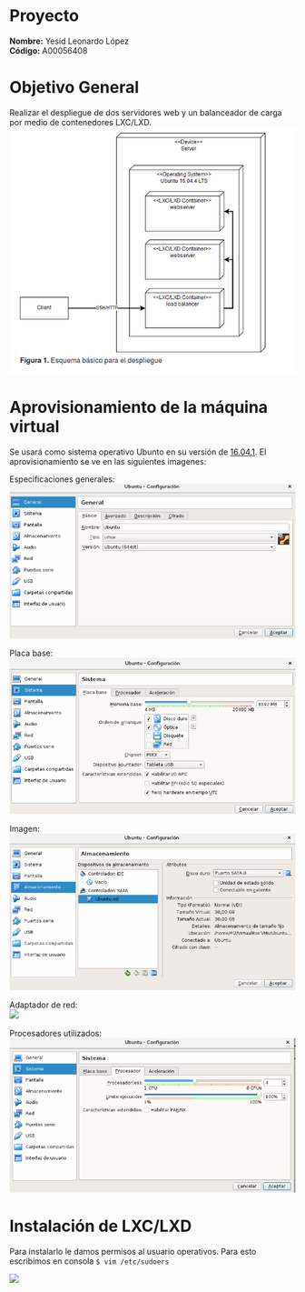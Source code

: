 # Proyecto   
**Nombre:** Yesid Leonardo López  
**Código:** A00056408  

# Objetivo General  

Realizar el despliegue de dos servidores web y un balanceador de carga por medio de contenedores LXC/LXD. 
![](https://github.com/leonleo997/so-project/blob/yesid/A00056408/Images/objetivos.png)  

# Aprovisionamiento de la máquina virtual  

Se usará como sistema operativo Ubunto en su versión de [16.04.1](http://releases.ubuntu.com/16.04/). El aprovisionamiento se ve en las siguientes imagenes:  

Especificaciones generales:  
![](https://github.com/leonleo997/so-project/blob/yesid/A00056408/Images/ubuntuGeneral.png)  

Placa base:  
![](https://github.com/leonleo997/so-project/blob/yesid/A00056408/Images/ubuntuPlaca.png)  

Imagen:  
![](https://github.com/leonleo997/so-project/blob/yesid/A00056408/Images/ubuntuImagen.png)  

Adaptador de red:  
![](https://github.com/leonleo997/so-project/blob/yesid/A00056408/Images/Images/ubuntuAdaptor.png)  

Procesadores utilizados:  
![](https://github.com/leonleo997/so-project/blob/yesid/A00056408/Images/ubuntuprocesadores.png)

# Instalación de LXC/LXD  

Para instalarlo le damos permisos al usuario operativos. Para esto escribimos en consola ``$ vim /etc/sudoers``




![](https://github.com/leonleo997/so-project/blob/yesid/A00056408/)